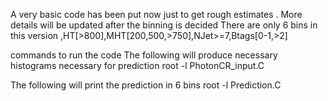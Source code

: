 A very basic code has been put now just to get rough estimates . More details will be updated after the binning is decided 
There are only 6 bins in this version ,HT[>800],MHT[200,500,>750],NJet>=7,Btags[0-1,>2]

commands to run the code
The following will produce necessary histograms necessary for prediction 
root -l PhotonCR_input.C 

The following will print the prediction in 6 bins
root -l Prediction.C
